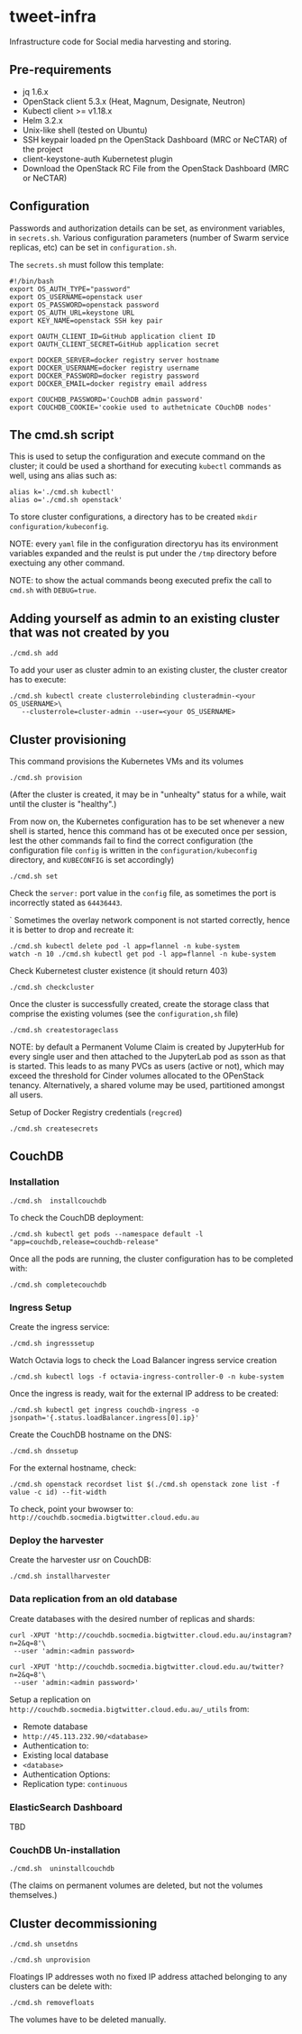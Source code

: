 # tweet-infra

Infrastructure code for Social media harvesting and storing.


## Pre-requirements

* jq 1.6.x
* OpenStack client 5.3.x (Heat, Magnum, Designate, Neutron) 
* Kubectl client >= v1.18.x
* Helm 3.2.x
* Unix-like shell (tested on Ubuntu)
* SSH keypair loaded pn the OpenStack Dashboard  (MRC or NeCTAR) of the project
* client-keystone-auth Kubernetest plugin
* Download the OpenStack RC File from the OpenStack Dashboard (MRC or NeCTAR)


## Configuration

Passwords and authorization details can be set, as environment variables, in `secrets.sh`.
Various configuration parameters (number of Swarm service replicas, etc) can be set in `configuration.sh`.

The `secrets.sh` must follow this template:

```shell script
#!/bin/bash
export OS_AUTH_TYPE="password"
export OS_USERNAME=openstack user
export OS_PASSWORD=openstack password
export OS_AUTH_URL=keystone URL
export KEY_NAME=openstack SSH key pair

export OAUTH_CLIENT_ID=GitHub application client ID
export OAUTH_CLIENT_SECRET=GitHub application secret

export DOCKER_SERVER=docker registry server hostname
export DOCKER_USERNAME=docker registry username
export DOCKER_PASSWORD=docker registry password
export DOCKER_EMAIL=docker registry email address

export COUCHDB_PASSWORD='CouchDB admin password'
export COUCHDB_COOKIE='cookie used to authetnicate COuchDB nodes'
```


## The cmd.sh script

This is used to setup the configuration and execute command on the cluster; it could be used a shorthand for executing
`kubectl` commands as well, using ans alias such as:
```shell script
alias k='./cmd.sh kubectl'
alias o='./cmd.sh openstack'
```
To store cluster configurations, a directory has to be created `mkdir configuration/kubeconfig`.
 
NOTE: every `yaml` file in the configuration directoryu has its environment variables expanded and the reulst is put under the `/tmp` directory before exectuing any other command.

NOTE: to show the actual commands beong executed prefix the call to `cmd.sh` with `DEBUG=true`. 


## Adding yourself as admin to an existing cluster that was not created by you

```shell script
./cmd.sh add
```

To add your user as cluster admin to an existing cluster, the cluster creator has to execute:
```
./cmd.sh kubectl create clusterrolebinding clusteradmin-<your OS_USERNAME>\
   --clusterrole=cluster-admin --user=<your OS_USERNAME>
```  


## Cluster provisioning

This command provisions the Kubernetes VMs and its volumes
```shell script
./cmd.sh provision
```
(After the cluster is created, it may be in "unhealty" status for a while, wait until the cluster is "healthy".)


From now on, the Kubernetes configuration has to be set whenever a new shell is started, hence this command
has ot be executed once per session, lest the other commands fail to find the correct configuration (the configuration file `config` is written in
the `configuration/kubeconfig` directory, and `KUBECONFIG` is set accordingly)
```shell script
./cmd.sh set
```
Check the `server:` port value in the `config` file, as sometimes the port is incorrectly stated as `64436443`.

`
Sometimes the overlay network component is not started correctly, hence it is better to drop and recreate it:
```shell script
./cmd.sh kubectl delete pod -l app=flannel -n kube-system
watch -n 10 ./cmd.sh kubectl get pod -l app=flannel -n kube-system 
```

Check Kubernetest cluster existence (it should return 403)
```shell script
./cmd.sh checkcluster
```

Once the cluster is successfully created, create the storage class that comprise the existing volumes
(see the `configuration,sh` file)
```shell script
./cmd.sh createstorageclass

```
NOTE: by default a Permanent Volume Claim is created by JupyterHub for every single user and then attached to the JupyterLab 
pod as sson as that is started. This leads to as many PVCs as users (active or not), which may exceed the threshold for Cinder
volumes allocated to the OPenStack tenancy. Alternatively, a shared volume may be used, partitioned amongst all users.


Setup of Docker Registry credentials (`regcred`)
```shell script
./cmd.sh createsecrets
```


## CouchDB

### Installation

```shell
./cmd.sh  installcouchdb
```

To check the CouchDB deployment:
```shell
./cmd.sh kubectl get pods --namespace default -l "app=couchdb,release=couchdb-release"
```

Once all the pods are running, the cluster configuration has to be completed with:
```shell
./cmd.sh completecouchdb
```


### Ingress Setup


Create the ingress service:
```shell script
./cmd.sh ingresssetup
```

Watch Octavia logs to check the Load Balancer ingress service creation 
```shell
./cmd.sh kubectl logs -f octavia-ingress-controller-0 -n kube-system
```

Once the ingress is ready, wait for the external IP address to be created: 
```shell script
./cmd.sh kubectl get ingress couchdb-ingress -o jsonpath='{.status.loadBalancer.ingress[0].ip}'
```

Create the CouchDB hostname on the DNS:
```shell script
./cmd.sh dnssetup
```

For the external hostname, check:
```shell
./cmd.sh openstack recordset list $(./cmd.sh openstack zone list -f value -c id) --fit-width
````

To check, point your bwowser to:
`http://couchdb.socmedia.bigtwitter.cloud.edu.au`


### Deploy the harvester

Create the harvester usr on CouchDB:
```shell
./cmd.sh installharvester
```

### Data replication from an old database

Create databases with the desired number of replicas and shards:
```shell
curl -XPUT 'http://couchdb.socmedia.bigtwitter.cloud.edu.au/instagram?n=2&q=8'\
 --user 'admin:<admin password>
```

```shell
curl -XPUT 'http://couchdb.socmedia.bigtwitter.cloud.edu.au/twitter?n=2&q=8'\
 --user 'admin:<admin password>'
```

Setup a replication on `http://couchdb.socmedia.bigtwitter.cloud.edu.au/_utils` 
from:
* Remote database
* `http://45.113.232.90/<database>`
* Authentication
to:
* Existing local database
* `<database>`
* Authentication
Options:
* Replication type: `continuous`


### ElasticSearch Dashboard

TBD


### CouchDB Un-installation

```shell
./cmd.sh  uninstallcouchdb
```
(The claims on permanent volumes are deleted, but not the volumes themselves.)


## Cluster decommissioning

```shell script
./cmd.sh unsetdns
```

```shell script
./cmd.sh unprovision
```

Floatings IP addresses woth no fixed IP address attached belonging to any clusters can be delete with:
```shell script
./cmd.sh removefloats
```

The volumes have to be deleted manually.

